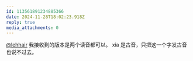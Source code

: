 ```yaml
---
id: 113561891234885366
date: 2024-11-28T18:02:23.918Z
reply: true
media_attachments: 0
---
```


[@lehhair](https://misskey.lehhair.net/@lehhair) 我接收到的版本是两个读音都可以。 xia 是古音，只把这一个字发古音也说不过去。

